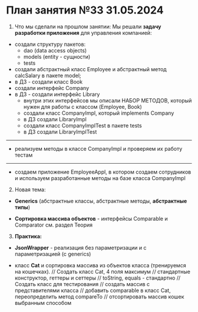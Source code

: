 

# План занятия №33 31.05.2024

1. Что мы сделали на прошлом занятии:
Мы решали **задачу разработки приложения** для управления компанией:
- создали структуру пакетов:
  - dao (data access objects)
  - models (entity - сущности)
  - tests
- создали абстрактный класс Employee и абстрактный метод calcSalary в пакете model;
- в ДЗ - создали класс Book
- создали интерфейс Company
- в ДЗ - создали интерфейс Library
  - внутри этих интерфейсов мы описали НАБОР МЕТОДОВ, который нужен для работы с классом (Employee, Book) 
  - создали класс CompanyImpl, который implements Company
  - в ДЗ создали LibraryImpl
  - создали класс CompanyImplTest в пакете tests
  - в ДЗ создали LibraryImplTest
-----------
- реализуем методы в классе CompanyImpl и проверяем их работу тестам
-----------
- создаем приложение EmployeeAppl, в котором создаем сотрудников и используем разработанные методы на базе класса CompanyImpl

2. Новая тема:
- **Generics** (абстрактные классы, абстрактные методы, **абстрактные типы**)

- **Сортировка массива объектов** - интерфейсы Comparable<T> и Comparator<T>
  см. раздел Теория

3. **Практика:**

- **JsonWrapper** - реализация без параметризации и с параметризацией (с generics)

- класс **Cat** и сортировка массива из объектов класса (тренируемся на кошечках).
  // Cоздать класс Cat, 4 поля максимум
  // стандартные конструктор, геттеры и сеттеры
  // toString, equals - стандартно
  // Создать класс для тестирования
  // создать массив с представителями класса
  // добавить comparable в класс Cat, переопределить метод compareTo
  // отсортировать массив кошек выбранным способом